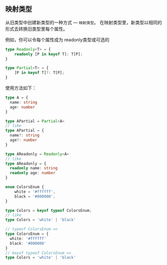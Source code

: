 ## 映射类型

从旧类型中创建新类型的一种方式 — `映射类型`。 在映射类型里，新类型以相同的形式去转换旧类型里每个属性。

例如，你可以令每个属性成为 readonly类型或可选的

```ts
type Readonly<T> = {
    readonly [P in keyof T]: T[P];
}

type Partial<T> = {
    [P in keyof T]?: T[P];
}
```

使用方法如下：
```ts
type A = {
  name: string
  age: number
}

type APartial = Partial<A>
// like
type APartial = {
  name?: string
  age?: number
}

type AReadonly = Readonly<A>
// like
type AReadonly = {
  readonly name: string
  readonly age: number
}
```

```ts
enum ColorsEnum {
    white = '#ffffff',
    black = '#000000',
}

type Colors = keyof typeof ColorsEnum;
// like
type Colors = 'white' | 'black'

// typeof ColorsEnum =>
type ColorsEnum = {
  white: '#ffffff'
  black: '#000000'
}
// keyof typeof ColorsEnum => 
type Colors = 'white' | 'black'
```